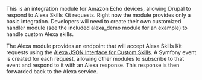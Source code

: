 This is an integration module for Amazon Echo devices, allowing Drupal to
respond to Alexa Skills Kit requests. Right now the module provides only a
basic integration. Developers will need to create their own customized
handler module (see the included alexa_demo module for an example) to handle
custom Alexa skills.

The Alexa module provides an endpoint that will accept Alexa
Skills Kit requests using the [Alexa JSON Interface for Custom Skills](
https://developer.amazon.com/public/solutions/alexa/alexa-skills-kit/docs/alexa-skills-kit-interface-reference).
A Symfony event is created for each request, allowing other modules to
subscribe to that event and respond to it with an Alexa response. This response
is then forwarded back to the Alexa service.
